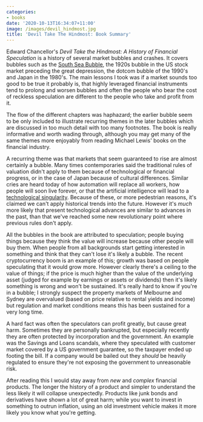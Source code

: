 ```yaml
---
categories:
- books
date: '2020-10-13T16:34:07+11:00'
image: /images/devil_hindmost.jpg
title: 'Devil Take The Hindmost: Book Summary'
---
```


Edward Chancellor's *Devil Take the Hindmost: A History of Financial Speculation* is a history of several market bubbles and crashes.
It covers bubbles such as the [South Sea Bubble](/south-sea-bubble), the 1920s bubble in the US stock market preceding the great depression, the dotcom bubble of the 1990's and Japan in the 1980's.
The main lessons I took was if a market sounds too good to be true it probably is, that highly leveraged financial instruments tend to prolong and worsen bubbles and often the people who bear the cost of reckless speculation are different to the people who take and profit from it.

The flow of the different chapters was haphazard; the earlier bubble seem to be only included to illustrate recurring themes in the later bubbles which are discussed in too much detail with too many footnotes.
The book is really informative and worth wading through, although you may get many of the same themes more enjoyably from reading Michael Lewis' books on the financial industry.

A recurring theme was that markets that seem guaranteed to rise are almost certainly a bubble.
Many times contemporaries said the traditional rules of valuation didn't apply to them because of technological or financial progress, or in the case of Japan because of cultural differences.
Similar cries are heard today of how automation will replace all workers, how people will soon live forever, or that the artificial intelligence will lead to a [technological singularity](https://en.wikipedia.org/wiki/Technological_singularity).
Because of these, or more pedestrian reasons, it's claimed we can't apply historical trends into the future.
However it's *much* more likely that present technological advances are similar to advances in the past, than that we've reached some new revolutionary point where previous rules don't apply.

All the bubbles in the book are attributed to speculation; people buying things because they think the value will increase because other people will buy them.
When people from all backgrounds start getting interested in something and think that they can't lose it's likely a bubble.
The recent cryptocurrency boom is an example of this; growth was based on people speculating that it would grow more.
However clearly there's a ceiling to the value of things; if the price is much higher than the value of the underlying asset (judged for example by earnings or assets or dividends) then it's likely something is wrong and won't be sustained.
It's really hard to know if you're in a bubble; I strongly suspect the property markets of Melbourne and Sydney are overvalued (based on price relative to rental yields and income) but regulation and market conditions means this has been sustained for a very long time.

A hard fact was often the speculators can profit greatly, but cause great harm.
Sometimes they are personally bankrupted, but especially recently they are often protected by incorporation and the government.
An example was the Savings and Loans scandals, where they speculated with customer market covered by a US government guarantee, so the taxpayer ended up footing the bill.
If a company would be bailed out they *should* be heavily regulated to ensure they're not exposing the government to unreasonable risk.

After reading this I would stay away from *new* and *complex* financial products.
The longer the history of a product and simpler to understand the less likely it will collapse unexpectedly.
Products like junk bonds and derivatives have shown a lot of great harm; while you want to invest in something to outrun inflation, using an old investment vehicle makes it more likely you know what you're getting.